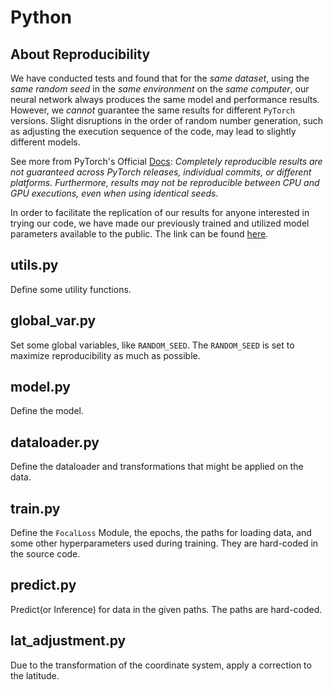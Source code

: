 # Python

## About Reproducibility
We have conducted tests and found that for the *same dataset*, using the *same random seed* in the *same environment* on the *same computer*, our neural network always produces the same model and performance results. However, we *cannot* guarantee the same results for different `PyTorch` versions. Slight disruptions in the order of random number generation, such as adjusting the execution sequence of the code, may lead to slightly different models.

See more from PyTorch's Official [Docs](https://pytorch.org/docs/stable/notes/randomness.html): *Completely reproducible results are not guaranteed across PyTorch releases, individual commits, or different platforms. Furthermore, results may not be reproducible between CPU and GPU executions, even when using identical seeds.*

In order to facilitate the replication of our results for anyone interested in trying our code, we have made our previously trained and utilized model parameters available to the public. The link can be found [here](../../data/READEME.md).

## utils.py
Define some utility functions.

## global_var.py
Set some global variables, like `RANDOM_SEED`.
The `RANDOM_SEED` is set to maximize reproducibility as much as possible.

## model.py
Define the model.

## dataloader.py
Define the dataloader and transformations that might be applied on the data.

## train.py
Define the `FocalLoss` Module, the epochs, the paths for loading data, and some other hyperparameters used during training.
They are hard-coded in the source code.

## predict.py
Predict(or Inference) for data in the given paths.
The paths are hard-coded.

## lat_adjustment.py
Due to the transformation of the coordinate system, apply a correction to the latitude.
